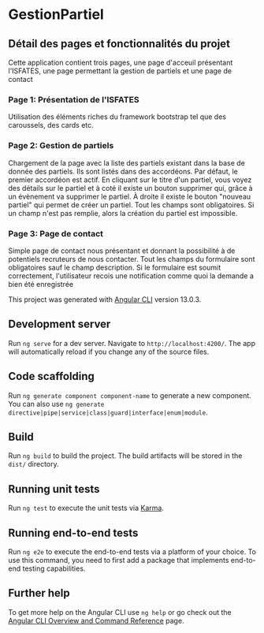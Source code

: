 # GestionPartiel

## Détail des pages et fonctionnalités du projet

Cette application contient trois pages, une page d'acceuil présentant l'ISFATES, une page permettant la gestion de partiels et une page de contact

### Page 1: Présentation de l'ISFATES

Utilisation des éléments riches du framework bootstrap tel que des caroussels, des cards etc.

### Page 2: Gestion de partiels

Chargement de la page avec la liste des partiels existant dans la base de donnée des partiels. Ils sont listés dans des accordéons. Par défaut, le premier accordéon est actif. En cliquant sur le titre d'un partiel, vous voyez des détails sur le partiel et à coté il existe un bouton supprimer qui, grâce à un évènement va supprimer le partiel.
À droite il existe le bouton "nouveau partiel" qui permet de créer un partiel. Tout les champs sont obligatoires. Si un champ n'est pas remplie, alors la création du partiel est impossible.

### Page 3: Page de contact

Simple page de contact nous présentant et donnant la possibilité à de potentiels recruteurs de nous contacter. Tout les champs du formulaire sont obligatoires sauf le champ description. Si le formulaire est soumit correctement, l'utilisateur recois une notification comme quoi la demande a bien été enregistrée

This project was generated with [Angular CLI](https://github.com/angular/angular-cli) version 13.0.3.

## Development server

Run `ng serve` for a dev server. Navigate to `http://localhost:4200/`. The app will automatically reload if you change any of the source files.

## Code scaffolding

Run `ng generate component component-name` to generate a new component. You can also use `ng generate directive|pipe|service|class|guard|interface|enum|module`.

## Build

Run `ng build` to build the project. The build artifacts will be stored in the `dist/` directory.

## Running unit tests

Run `ng test` to execute the unit tests via [Karma](https://karma-runner.github.io).

## Running end-to-end tests

Run `ng e2e` to execute the end-to-end tests via a platform of your choice. To use this command, you need to first add a package that implements end-to-end testing capabilities.

## Further help

To get more help on the Angular CLI use `ng help` or go check out the [Angular CLI Overview and Command Reference](https://angular.io/cli) page.
